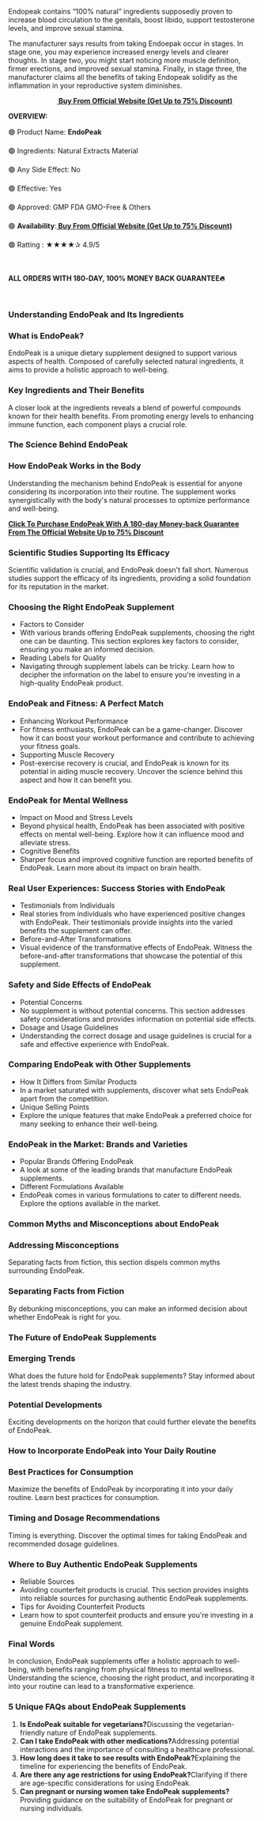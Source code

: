 <span style="font-weight: 400;">Endopeak contains “100% natural” ingredients supposedly proven to increase blood circulation to the genitals, boost libido, support testosterone levels, and improve sexual stamina.</span>

<span style="font-weight: 400;">The manufacturer says results from taking Endoepak occur in stages. In stage one, you may experience increased energy levels and clearer thoughts. In stage two, you might start noticing more muscle definition, firmer erections, and improved sexual stamina. Finally, in stage three, the manufacturer claims all the benefits of taking Endopeak solidify as the inflammation in your reproductive system diminishes.</span>

<span style="font-weight: 400;">                         </span><a href="https://healthsupplement.cc/recommended/endopeakmm"><b> Buy From Official Website (Get Up to 75% Discount)</b></a>

<b>OVERVIEW:</b>

<span style="font-weight: 400;">🟢 Product Name: </span><b>EndoPeak</b>

<span style="font-weight: 400;">🟢 Ingredients: Natural Extracts Material</span>

<span style="font-weight: 400;">🟢 Any Side Effect: No</span>

<span style="font-weight: 400;">🟢 Effective: Yes</span>

<span style="font-weight: 400;">🟢 Approved: GMP FDA GMO-Free &amp; Others</span>

<span style="font-weight: 400;">🟢 </span><b>Availability</b><span style="font-weight: 400;">:</span><a href="https://healthsupplement.cc/recommended/endopeakmm"><b> Buy From Official Website (Get Up to 75% Discount)</b></a>

<span style="font-weight: 400;">🟢 Ratting : ★★★★✰ 4.9/5</span>

&nbsp;

<b>ALL ORDERS WITH 180‑DAY, 100% MONEY BACK GUARANTEE🔥</b>

&nbsp;
<h3><b>Understanding EndoPeak and Its Ingredients</b></h3>
<h3><b>What is EndoPeak?</b></h3>
<span style="font-weight: 400;">EndoPeak is a unique dietary supplement designed to support various aspects of health. Composed of carefully selected natural ingredients, it aims to provide a holistic approach to well-being.</span>
<h3><b>Key Ingredients and Their Benefits</b></h3>
<span style="font-weight: 400;">A closer look at the ingredients reveals a blend of powerful compounds known for their health benefits. From promoting energy levels to enhancing immune function, each component plays a crucial role.</span>
<h3><b>The Science Behind EndoPeak</b></h3>
<h3><b>How EndoPeak Works in the Body</b></h3>
<span style="font-weight: 400;">Understanding the mechanism behind EndoPeak is essential for anyone considering its incorporation into their routine. The supplement works synergistically with the body's natural processes to optimize performance and well-being.</span>

<a href="https://healthsupplement.cc/recommended/endopeakmm"><b>Click To Purchase EndoPeak With A 180-day Money-back Guarantee From The Official Website Up to 75% Discount</b></a>
<h3><b>Scientific Studies Supporting Its Efficacy</b></h3>
<span style="font-weight: 400;">Scientific validation is crucial, and EndoPeak doesn't fall short. Numerous studies support the efficacy of its ingredients, providing a solid foundation for its reputation in the market.</span>
<h3><b>Choosing the Right EndoPeak Supplement</b></h3>
<ul>
 	<li style="font-weight: 400;" aria-level="1"><span style="font-weight: 400;">Factors to Consider</span></li>
 	<li style="font-weight: 400;" aria-level="1"><span style="font-weight: 400;">With various brands offering EndoPeak supplements, choosing the right one can be daunting. This section explores key factors to consider, ensuring you make an informed decision.</span></li>
 	<li style="font-weight: 400;" aria-level="1"><span style="font-weight: 400;">Reading Labels for Quality</span></li>
 	<li style="font-weight: 400;" aria-level="1"><span style="font-weight: 400;">Navigating through supplement labels can be tricky. Learn how to decipher the information on the label to ensure you're investing in a high-quality EndoPeak product.</span></li>
</ul>
<h3><b>EndoPeak and Fitness: A Perfect Match</b></h3>
<ul>
 	<li style="font-weight: 400;" aria-level="1"><span style="font-weight: 400;">Enhancing Workout Performance</span></li>
 	<li style="font-weight: 400;" aria-level="1"><span style="font-weight: 400;">For fitness enthusiasts, EndoPeak can be a game-changer. Discover how it can boost your workout performance and contribute to achieving your fitness goals.</span></li>
 	<li style="font-weight: 400;" aria-level="1"><span style="font-weight: 400;">Supporting Muscle Recovery</span></li>
 	<li style="font-weight: 400;" aria-level="1"><span style="font-weight: 400;">Post-exercise recovery is crucial, and EndoPeak is known for its potential in aiding muscle recovery. Uncover the science behind this aspect and how it can benefit you.</span></li>
</ul>
<h3><b>EndoPeak for Mental Wellness</b></h3>
<ul>
 	<li style="font-weight: 400;" aria-level="1"><span style="font-weight: 400;">Impact on Mood and Stress Levels</span></li>
 	<li style="font-weight: 400;" aria-level="1"><span style="font-weight: 400;">Beyond physical health, EndoPeak has been associated with positive effects on mental well-being. Explore how it can influence mood and alleviate stress.</span></li>
 	<li style="font-weight: 400;" aria-level="1"><span style="font-weight: 400;">Cognitive Benefits</span></li>
 	<li style="font-weight: 400;" aria-level="1"><span style="font-weight: 400;">Sharper focus and improved cognitive function are reported benefits of EndoPeak. Learn more about its impact on brain health.</span></li>
</ul>
<h3><b>Real User Experiences: Success Stories with EndoPeak</b></h3>
<ul>
 	<li style="font-weight: 400;" aria-level="1"><span style="font-weight: 400;">Testimonials from Individuals</span></li>
 	<li style="font-weight: 400;" aria-level="1"><span style="font-weight: 400;">Real stories from individuals who have experienced positive changes with EndoPeak. Their testimonials provide insights into the varied benefits the supplement can offer.</span></li>
 	<li style="font-weight: 400;" aria-level="1"><span style="font-weight: 400;">Before-and-After Transformations</span></li>
 	<li style="font-weight: 400;" aria-level="1"><span style="font-weight: 400;">Visual evidence of the transformative effects of EndoPeak. Witness the before-and-after transformations that showcase the potential of this supplement.</span></li>
</ul>
<h3><b>Safety and Side Effects of EndoPeak</b></h3>
<ul>
 	<li style="font-weight: 400;" aria-level="1"><span style="font-weight: 400;">Potential Concerns</span></li>
 	<li style="font-weight: 400;" aria-level="1"><span style="font-weight: 400;">No supplement is without potential concerns. This section addresses safety considerations and provides information on potential side effects.</span></li>
 	<li style="font-weight: 400;" aria-level="1"><span style="font-weight: 400;">Dosage and Usage Guidelines</span></li>
 	<li style="font-weight: 400;" aria-level="1"><span style="font-weight: 400;">Understanding the correct dosage and usage guidelines is crucial for a safe and effective experience with EndoPeak.</span></li>
</ul>
<h3><b>Comparing EndoPeak with Other Supplements</b></h3>
<ul>
 	<li style="font-weight: 400;" aria-level="1"><span style="font-weight: 400;">How It Differs from Similar Products</span></li>
 	<li style="font-weight: 400;" aria-level="1"><span style="font-weight: 400;">In a market saturated with supplements, discover what sets EndoPeak apart from the competition.</span></li>
 	<li style="font-weight: 400;" aria-level="1"><span style="font-weight: 400;">Unique Selling Points</span></li>
 	<li style="font-weight: 400;" aria-level="1"><span style="font-weight: 400;">Explore the unique features that make EndoPeak a preferred choice for many seeking to enhance their well-being.</span></li>
</ul>
<h3><b>EndoPeak in the Market: Brands and Varieties</b></h3>
<ul>
 	<li style="font-weight: 400;" aria-level="1"><span style="font-weight: 400;">Popular Brands Offering EndoPeak</span></li>
 	<li style="font-weight: 400;" aria-level="1"><span style="font-weight: 400;">A look at some of the leading brands that manufacture EndoPeak supplements.</span></li>
 	<li style="font-weight: 400;" aria-level="1"><span style="font-weight: 400;">Different Formulations Available</span></li>
 	<li style="font-weight: 400;" aria-level="1"><span style="font-weight: 400;">EndoPeak comes in various formulations to cater to different needs. Explore the options available in the market.</span></li>
</ul>
<h3><b>Common Myths and Misconceptions about EndoPeak</b></h3>
<h3><b>Addressing Misconceptions</b></h3>
<span style="font-weight: 400;">Separating facts from fiction, this section dispels common myths surrounding EndoPeak.</span>
<h3><b>Separating Facts from Fiction</b></h3>
<span style="font-weight: 400;">By debunking misconceptions, you can make an informed decision about whether EndoPeak is right for you.</span>
<h3><b>The Future of EndoPeak Supplements</b></h3>
<h3><b>Emerging Trends</b></h3>
<span style="font-weight: 400;">What does the future hold for EndoPeak supplements? Stay informed about the latest trends shaping the industry.</span>
<h3><b>Potential Developments</b></h3>
<span style="font-weight: 400;">Exciting developments on the horizon that could further elevate the benefits of EndoPeak.</span>
<h3><b>How to Incorporate EndoPeak into Your Daily Routine</b></h3>
<h3><b>Best Practices for Consumption</b></h3>
<span style="font-weight: 400;">Maximize the benefits of EndoPeak by incorporating it into your daily routine. Learn best practices for consumption.</span>
<h3><b>Timing and Dosage Recommendations</b></h3>
<span style="font-weight: 400;">Timing is everything. Discover the optimal times for taking EndoPeak and recommended dosage guidelines.</span>
<h3><b>Where to Buy Authentic EndoPeak Supplements</b></h3>
<ul>
 	<li style="font-weight: 400;" aria-level="1"><span style="font-weight: 400;">Reliable Sources</span></li>
 	<li style="font-weight: 400;" aria-level="1"><span style="font-weight: 400;">Avoiding counterfeit products is crucial. This section provides insights into reliable sources for purchasing authentic EndoPeak supplements.</span></li>
 	<li style="font-weight: 400;" aria-level="1"><span style="font-weight: 400;">Tips for Avoiding Counterfeit Products</span></li>
 	<li style="font-weight: 400;" aria-level="1"><span style="font-weight: 400;">Learn how to spot counterfeit products and ensure you're investing in a genuine EndoPeak supplement.</span></li>
</ul>
<h3><b>Final Words</b></h3>
<span style="font-weight: 400;">In conclusion, EndoPeak supplements offer a holistic approach to well-being, with benefits ranging from physical fitness to mental wellness. Understanding the science, choosing the right product, and incorporating it into your routine can lead to a transformative experience.</span>
<h3><b>5 Unique FAQs about EndoPeak Supplements</b></h3>
<ol>
 	<li style="font-weight: 400;" aria-level="1"><b>Is EndoPeak suitable for vegetarians?</b><span style="font-weight: 400;">Discussing the vegetarian-friendly nature of EndoPeak supplements.</span></li>
 	<li style="font-weight: 400;" aria-level="1"><b>Can I take EndoPeak with other medications?</b><span style="font-weight: 400;">Addressing potential interactions and the importance of consulting a healthcare professional.</span></li>
 	<li style="font-weight: 400;" aria-level="1"><b>How long does it take to see results with EndoPeak?</b><span style="font-weight: 400;">Explaining the timeline for experiencing the benefits of EndoPeak.</span></li>
 	<li style="font-weight: 400;" aria-level="1"><b>Are there any age restrictions for using EndoPeak?</b><span style="font-weight: 400;">Clarifying if there are age-specific considerations for using EndoPeak.</span></li>
 	<li style="font-weight: 400;" aria-level="1"><b>Can pregnant or nursing women take EndoPeak supplements?</b><span style="font-weight: 400;">Providing guidance on the suitability of EndoPeak for pregnant or nursing individuals.</span></li>
</ol>
&nbsp;
